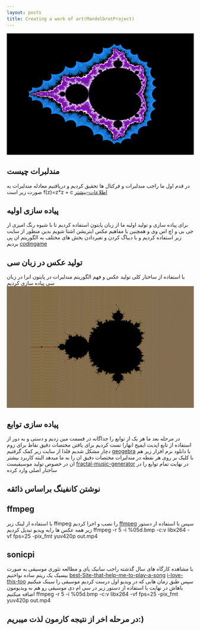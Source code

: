 ```yaml
---
layout: posts
title: Creating a work of art(MandelbrotProject)
---
```

!["picture-of-my-finalProject"](../assets/images/27.jpg)
## مندلبرات چیست
در قدم اول ما راجب مندلبرات و فرکتال ها تحقیق کردیم و دریافتیم معادله مندلبرات به صورت زیر است
f(z)=z*z + c
[اطلاعات-بیشتر](https://en.wikipedia.org/wiki/Mandelbrot_set)
## پیاده سازی اولیه
برای پیاده سازی و تولید اولیه ما از زبان پایتون استفاده کردیم تا با شیوه رنگ امیزی ار جی بی و اچ اس وی و همچنین با مفاهیم مکس ایتریشن اشنا شویم
بدین منظور از سایت زیر استفاده کردیم و با دیباگ کردن و تغیردادن بخش های مختلف  به الگوریتم ان پی بردیم 
[codingame](https://www.codingame.com/playgrounds/2358/how-to-plot-the-mandelbrot-set/mandelbrot-set)
## تولید عکس در زبان سی
با استفاده از ساختار کلی تولید عکس و فهم الگوریتم مندلبرات در پایتون انرا در زبان سی پیاده سازی کردیم
!["my-first-mandelbrot-in-C"](../assets/images/28.jpg)
## پیاده سازی توابع
در مرحله بعد ما هر یک از توابع را جداگانه در قسمت مین زدیم و دستی و به دور از استفاده از تابع اپدیت ایمیج انهارا تست کردیم
برای یافتن مختصات دقیق نقاط برای زوم دچار مشکل شدیم فلذا از سایت زیر کمک گرفتیم
[geogebra](https://www.geogebra.org/m/mfewjrek)
با دانلود نرم افزار زیر هم با کلیک بر روی هر نقطه در مندلبرات مختصات دقیق ان را به ما میدهد
البته کاربرد بیشتر ان در خصوص تولید موسیقیست
[fractal-music-generator](https://betazeta.itch.io/fractal-music-generator)
در نهایت تمام توابع را در ساختار اصلی وارد کرده 
## نوشتن کانفینگ براساس ذائقه
## ffmpeg
با استفاده از لینک زیر ffmpeg را نصب و اجرا کردبم
[ffmpeg](https://www.wikihow.com/Install-FFmpeg-on-Windows)
سپس با استفاده از دستور زیر همه عکس ها رابه ویدیو تبدیل کردیم
ffmpeg -r 5 -i %05d.bmp -c:v libx264 -vf fps=25 -pix_fmt yuv420p out.mp4
## sonicpi
با مشاهده کارگاه های سال گذشته راجب سانیک پای و مطالعه تئوری موسیقی به صورت بیسیک یک ریتم ساده نواختیم
[best-Site-that-help-me-to-play-a-song](https://latouchemusicale.com/en/best-piano-songs-with-easy-chords/)
[i-love-this-too](https://sonic-pi.mehackit.org/exercises/en/09-keys-chords-and-scales/01-piano.html)
سپس طبق زمان هایی که در ویدیو اول درست کردیم موسیقی را سینک میکنیم باهاش
در نهایت با استفاده از دستور زیر در سی ام دی موسیقی رو هم به ویدیومون اضافه میکنیم
ffmpeg -r 5 -i %05d.bmp -c:v libx264 -vf fps=25 -pix_fmt yuv420p out.mp4
## در مرحله اخر از نتیجه کارمون لذت میبریم:)